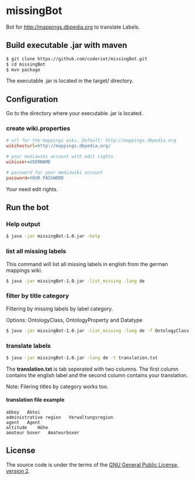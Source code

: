 missingBot
==========

Bot for http://mappings.dbpedia.org to translate Labels.

## Build executable .jar with maven
```sh
$ git clone https://github.com/coderiot/missingBot.git
$ cd missingBot
$ mvn package
```

The executable .jar is located in the target/ directory.

## Configuration
Go to the directory where your executable .jar is located.

### create wiki.properties
```ini
# url for the mappings wiki. Default: http://mappings.dbpedia.org
wikihosturl=http://mappings.dbpedia.org/

# your mediawiki account with edit rights
wikiuser=USERNAME

# password for your mediawiki account
password=YOUR PASSWORD
```

Your need edit rights.

## Run the bot

### Help output
```sh
$ java -jar missingBot-1.0.jar -help
```

### list all missing labels

This command will list all missing labels in english
from the german mappings wiki.

```sh
$ java -jar missingBot-1.0.jar -list_missing -lang de
```

### filter by title category

Filtering by missing labels by label category.

Options: OntologyClass, OntologyProperty and Datatype

```sh
$ java -jar missingBot-1.0.jar -list_missing -lang de -f OntologyClass
```

### translate labels
```sh
$ java -jar missingBot-1.0.jar -lang de -t translation.txt
```

The **translation.txt** is tab seperated with two columns.
The first column contains the english label and the second
column contains your translation.

Note: Filering titles by category works too.

#### translation file example
```
abbey	Abtei
administrative region	Verwaltungsregion
agent	Agent
altitude	Höhe
amateur boxer	Amateurboxer
```

## License

The source code is under the terms of the [GNU General Public License, version 2](http://www.gnu.org/licenses/gpl-2.0.html).
